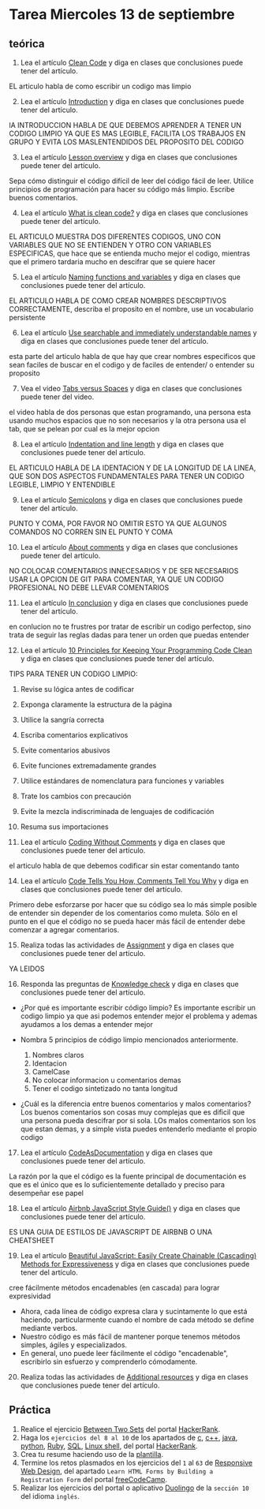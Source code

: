 # Tarea Miercoles 13 de septiembre

## teórica

1. Lea el artículo [Clean Code](https://www.theodinproject.com/lessons/foundations-clean-code) y diga en clases que conclusiones puede tener del artículo.

EL articulo habla de como escribir un codigo mas limpio

2. Lea el artículo [Introduction](https://www.theodinproject.com/lessons/foundations-clean-code#introduction) y diga en clases que conclusiones puede tener del artículo.

lA INTRODUCCION HABLA DE QUE DEBEMOS APRENDER A TENER UN CODIGO LIMPIO YA QUE ES MAS LEGIBLE, FACILITA LOS TRABAJOS EN GRUPO Y EVITA LOS MASLENTENDIDOS DEL PROPOSITO DEL CODIGO

3. Lea el artículo [Lesson overview](https://www.theodinproject.com/lessons/foundations-clean-code#lesson-overview) y diga en clases que conclusiones puede tener del artículo.

Sepa cómo distinguir el código difícil de leer del código fácil de leer.
Utilice principios de programación para hacer su código más limpio.
Escribe buenos comentarios.

4. Lea el artículo [What is clean code?](https://www.theodinproject.com/lessons/foundations-clean-code#what-is-clean-code) y diga en clases que conclusiones puede tener del artículo.

EL ARTICULO MUESTRA DOS DIFERENTES CODIGOS, UNO CON VARIABLES QUE NO SE ENTIENDEN Y OTRO CON VARIABLES ESPECIFICAS, que hace que se entienda mucho mejor el codigo, mientras que el primero tardaria mucho en descifrar que se quiere hacer

5. Lea el artículo [Naming functions and variables](https://www.theodinproject.com/lessons/foundations-clean-code#naming-functions-and-variables) y diga en clases que conclusiones puede tener del artículo.

EL ARTICULO HABLA DE COMO CREAR NOMBRES DESCRIPTIVOS CORRECTAMENTE,
describa el proposito en el nombre, use un vocabulario persistente 

6. Lea el artículo [Use searchable and immediately understandable names](https://www.theodinproject.com/lessons/foundations-clean-code#use-searchable-and-immediately-understandable-names) y diga en clases que conclusiones puede tener del artículo.

esta parte del articulo habla de que hay que crear nombres especificos que sean faciles de buscar en el codigo y de faciles de entender/ o entender su proposito

7. Vea el video [Tabs versus Spaces](https://m.youtube.com/watch?v=SsoOG6ZeyUI) y diga en clases que conclusiones puede tener del video.

el video habla de dos personas que estan programando, una persona esta usando muchos espacios que no son necesarios y la otra persona usa el tab, que se pelean por cual es la mejor opcion

8. Lea el artículo [Indentation and line length](https://www.theodinproject.com/lessons/foundations-clean-code#indentation-and-line-length) y diga en clases que conclusiones puede tener del artículo.

EL ARTICULO HABLA DE LA IDENTACION Y DE LA LONGITUD DE LA LINEA, QUE SON DOS ASPECTOS FUNDAMENTALES PARA TENER UN CODIGO LEGIBLE, LIMPIO Y ENTENDIBLE

9. Lea el artículo [Semicolons](https://www.theodinproject.com/lessons/foundations-clean-code#semicolons) y diga en clases que conclusiones puede tener del artículo.

PUNTO Y COMA, POR FAVOR NO OMITIR ESTO YA QUE ALGUNOS COMANDOS NO CORREN SIN EL PUNTO Y COMA

10. Lea el artículo [About comments](https://www.theodinproject.com/lessons/foundations-clean-code#about-comments) y diga en clases que conclusiones puede tener del artículo.

NO COLOCAR COMENTARIOS INNECESARIOS Y DE SER NECESARIOS USAR LA OPCION DE GIT PARA COMENTAR, YA QUE UN CODIGO PROFESIONAL NO DEBE LLEVAR COMENTARIOS 


11. Lea el artículo [In conclusion](https://www.theodinproject.com/lessons/foundations-clean-code#in-conclusion) y diga en clases que conclusiones puede tener del artículo.

en conlucion no te frustres por tratar de escribir un codigo perfectop, sino trata de seguir las reglas dadas para tener un orden que puedas entender

12. Lea el artículo [10 Principles for Keeping Your Programming Code Clean](https://onextrapixel.com/10-principles-for-keeping-your-programming-code-clean/) y diga en clases que conclusiones puede tener del artículo.

TIPS PARA TENER UN CODIGO LIMPIO:

1. Revise su lógica antes de codificar
2. Exponga claramente la estructura de la página
3. Utilice la sangría correcta
4. Escriba comentarios explicativos
5. Evite comentarios abusivos
6. Evite funciones extremadamente grandes
7. Utilice estándares de nomenclatura para funciones y variables
8. Trate los cambios con precaución
9. Evite la mezcla indiscriminada de lenguajes de codificación
10. Resuma sus importaciones

13. Lea el artículo [Coding Without Comments](https://blog.codinghorror.com/coding-without-comments/) y diga en clases que conclusiones puede tener del artículo.

el articulo habla de que debemos codificar sin estar comentando tanto 

14. Lea el artículo [Code Tells You How, Comments Tell You Why](https://blog.codinghorror.com/code-tells-you-how-comments-tell-you-why/) y diga en clases que conclusiones puede tener del artículo.

Primero debe esforzarse por hacer que su código sea lo más simple posible de entender sin depender de los comentarios como muleta. Sólo en el punto en el que el código no se pueda hacer más fácil de entender debe comenzar a agregar comentarios.


15. Realiza todas las actividades de [Assignment](https://www.theodinproject.com/lessons/foundations-clean-code#assignment) y diga en clases que conclusiones puede tener del artículo.

YA LEIDOS

16. Responda las preguntas de [Knowledge check](https://www.theodinproject.com/lessons/foundations-clean-code#knowledge-check) y diga en clases que conclusiones puede tener del artículo.

- ¿Por qué es importante escribir código limpio?
Es importante escribir un codigo limpio ya que asi podemos entender mejor el problema y ademas ayudamos a los demas a entender mejor 

- Nombra 5 principios de código limpio mencionados anteriormente.
  1. Nombres claros
  2. Identacion
  3. CamelCase
  4. No colocar informacion u comentarios demas
  5. Tener el codigo sintetizado no tanta longitud

- ¿Cuál es la diferencia entre buenos comentarios y malos comentarios?
Los buenos comentarios son cosas muy complejas que es dificil que una persona pueda descifrar por si sola.
LOs malos comentarios son los que estan demas, y a simple vista puedes entenderlo mediante el propio codigo

17. Lea el artículo [CodeAsDocumentation](https://www.martinfowler.com/bliki/CodeAsDocumentation.html) y diga en clases que conclusiones puede tener del artículo.

La razón por la que el código es la fuente principal de documentación es que es el único que es lo suficientemente detallado y preciso para desempeñar ese papel

18. Lea el artículo [Airbnb JavaScript Style Guide()](https://github.com/airbnb/javascript) y diga en clases que conclusiones puede tener del artículo.

ES UNA GUIA DE ESTILOS DE JAVASCRIPT DE AIRBNB O UNA CHEATSHEET

19. Lea el artículo [Beautiful JavaScript: Easily Create Chainable (Cascading) Methods for Expressiveness](https://web.archive.org/web/20190211152543/https://javascriptissexy.com/beautiful-javascript-easily-create-chainable-cascading-methods-for-expressiveness/) y diga en clases que conclusiones puede tener del artículo.

cree fácilmente métodos encadenables (en cascada) para lograr expresividad

  - Ahora, cada línea de código expresa clara y sucintamente lo que está haciendo, particularmente cuando el nombre de cada método se define mediante verbos.
  - Nuestro código es más fácil de mantener porque tenemos métodos simples, ágiles y especializados.
  - En general, uno puede leer fácilmente el código "encadenable", escribirlo sin esfuerzo y comprenderlo cómodamente.



20. Realiza todas las actividades de [Additional resources](https://www.theodinproject.com/lessons/foundations-clean-code#additional-resources) y diga en clases que conclusiones puede tener del artículo.

## Práctica

1. Realice el ejercicio [Between Two Sets](https://www.hackerrank.com/challenges/between-two-sets/problem?isFullScreen=false) del portal [HackerRank](https://www.hackerrank.com/dashboard).
2. Haga los `ejercicios del 8 al 10` de los apartados de [c](https://www.hackerrank.com/domains/c), [c++](https://www.hackerrank.com/domains/cpp), [java](https://www.hackerrank.com/domains/java), [python](https://www.hackerrank.com/domains/python), [Ruby](https://www.hackerrank.com/domains/ruby), [SQL](https://www.hackerrank.com/domains/sql), [Linux shell](https://www.hackerrank.com/domains/shell), del portal [HackerRank](https://www.hackerrank.com/dashboard).
3. Crea tu resume haciendo uso de la [plantilla](https://docs.google.com/document/d/1jfUa4HGBDjt2peJPQ0Wg1YhdGkCoSysS6QMT4u8bCic/edit?usp=sharing).
4. Termine los retos plasmados en los ejercicios del `1` al `63` de [Responsive Web Design](https://www.freecodecamp.org/learn/2022/responsive-web-design/), del apartado `Learn HTML Forms by Building a Registration Form` del portal [freeCodeCamp](https://www.freecodecamp.org/learn/).
5. Realizar los ejercicios del portal o aplicativo [Duolingo](https://www.duolingo.com/learn) de la `sección 10` del idioma `inglés`.